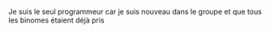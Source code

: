 Je suis le seul programmeur car je suis nouveau dans le groupe et que tous les binomes étaient déjà pris
